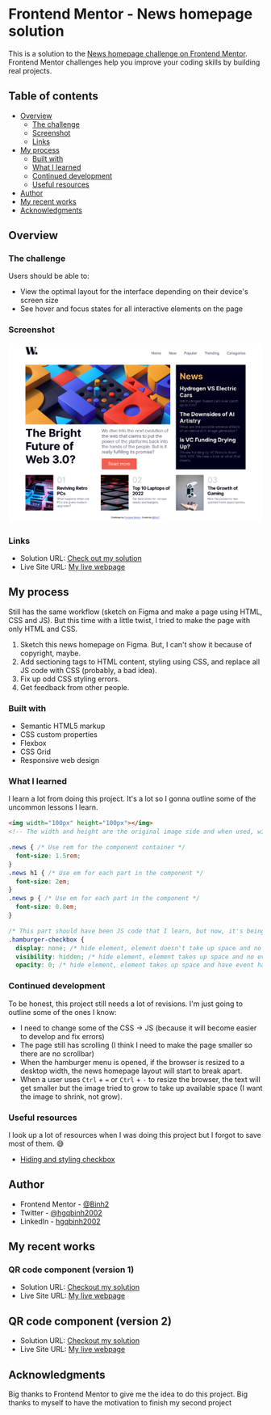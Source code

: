 # Frontend Mentor - News homepage solution

This is a solution to the [News homepage challenge on Frontend Mentor](https://www.frontendmentor.io/challenges/news-homepage-H6SWTa1MFl). Frontend Mentor challenges help you improve your coding skills by building real projects. 

## Table of contents

- [Overview](#overview)
  - [The challenge](#the-challenge)
  - [Screenshot](#screenshot)
  - [Links](#links)
- [My process](#my-process)
  - [Built with](#built-with)
  - [What I learned](#what-i-learned)
  - [Continued development](#continued-development)
  - [Useful resources](#useful-resources)
- [Author](#author)
- [My recent works](#My-recent-works)
- [Acknowledgments](#acknowledgments)

## Overview

### The challenge

Users should be able to:

- View the optimal layout for the interface depending on their device's screen size
- See hover and focus states for all interactive elements on the page

### Screenshot

![](./screenshot.png)

### Links

- Solution URL: [Check out my solution](https://github.com/Binh2/news-homepage)
- Live Site URL: [My live webpage](https://binh2.github.io/news-homepage/)

## My process

Still has the same workflow (sketch on Figma and make a page using HTML, CSS and JS). But this time with a little twist, I tried to make the page with only HTML and CSS.

1. Sketch this news homepage on Figma. But, I can't show it because of copyright, maybe.
2. Add sectioning tags to HTML content, styling using CSS, and replace all JS code with CSS (probably, a bad idea).
3. Fix up odd CSS styling errors.
4. Get feedback from other people.

### Built with

- Semantic HTML5 markup
- CSS custom properties
- Flexbox
- CSS Grid
- Responsive web design

### What I learned

I learn a lot from doing this project. It's a lot so I gonna outline some of the uncommon lessons I learn.

```html
<img width="100px" height="100px"></img>
<!-- The width and height are the original image side and when used, will speed up the browser loading time -->
```

```css
.news { /* Use rem for the component container */
  font-size: 1.5rem;
}
.news h1 { /* Use em for each part in the component */
  font-size: 2em;
}
.news p { /* Use em for each part in the component */
  font-size: 0.8em;
}
```

```css
/* This part should have been JS code that I learn, but now, it's being replaced by CSS that I learn */
.hamburger-checkbox {
  display: none; /* hide element, element doesn't take up space and no event handling */
  visibility: hidden; /* hide element, element takes up space and no event handling */
  opacity: 0; /* hide element, element takes up space and have event handling */
```

### Continued development

To be honest, this project still needs a lot of revisions. I'm just going to outline some of the ones I know:

- I need to change some of the CSS -> JS (because it will become easier to develop and fix errors)
- The page still has scrolling (I think I need to make the page smaller so there are no scrollbar)
- When the hamburger menu is opened, if the browser is resized to a desktop width, the news homepage layout will start to break apart.
- When a user uses `Ctrl` + `=` or `Ctrl` + `-` to resize the browser, the text will get smaller but the image tried to grow to take up available space (I want the image to shrink, not grow).

### Useful resources

I look up a lot of resources when I was doing this project but I forgot to save most of them. :sweat_smile:

- [Hiding and styling checkbox](https://www.sarasoueidan.com/blog/inclusively-hiding-and-styling-checkboxes-and-radio-buttons/)

## Author

- Frontend Mentor - [@Binh2](https://www.frontendmentor.io/profile/Binh2)
- Twitter - [@hgqbinh2002](https://twitter.com/hgqbinh2002)
- LinkedIn - [hgqbinh2002](https://www.linkedin.com/in/hgqbinh2002/)

## My recent works

### QR code component (version 1)

- Solution URL: [Checkout my solution](https://github.com/Binh2/qr-code-component)
- Live Site URL: [My live webpage](https://binh2.github.io/qr-code-component/)

## QR code component (version 2)

- Solution URL: [Checkout my solution](https://github.com/Binh2/qr-code-component-v2)
- Live Site URL: [My live webpage](https://binh2.github.io/qr-code-component-v2/)

## Acknowledgments

Big thanks to Frontend Mentor to give me the idea to do this project.
Big thanks to myself to have the motivation to finish my second project

